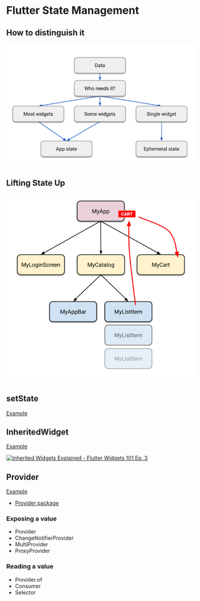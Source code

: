 # Flutter State Management

## How to distinguish it

![Ephenerak vs App](./doc/ephemeral-vs-app-state.png)

## Lifting State Up

![Simple Widget Tree With Cart](./doc/simple-widget-tree-with-cart.png)

## setState

[Example](./vanialla)

## InheritedWidget

[Example](./inherited_widget)

[![Inherited Widgets Explained - Flutter Widgets 101 Ep. 3](https://img.youtube.com/vi/Zbm3hjPjQMk/0.jpg)](https://www.youtube.com/watch?v=Zbm3hjPjQMk)

## Provider

[Example](./proivider)

- [Provider package](https://pub.dev/packages/provider)

### Exposing a value

- Provider
- ChangeNotifierProvider
- MultiProvider
- ProxyProvider

### Reading a value

- Provider.of
- Consumer
- Selector
